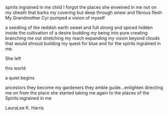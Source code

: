 spirits ingrained in me
child I forgot
the places
she enveined in me
not on my sheath
that barks my covering
but deep through sinew
and fibrous flesh
My Grandmother Cyr
pumped a vision
of myself

a seedling of the
reddish earth
sweet and full
strong and spiced
hidden inside
the cultivation
of a desire
budding my being
into pure creating
branching me out
stretching my reach
expanding my vision
beyond clouds
that would shroud
building my quest
for blue
and for the
spirits ingrained in me.

She left

this world

a quiet begins

ancestors
they become my gardeners
they amble
guide...enlighten
directing me on
from the place
she started
taking me again
to the places
of the
Spirits ingrained in me

LauraLee K. Harris
